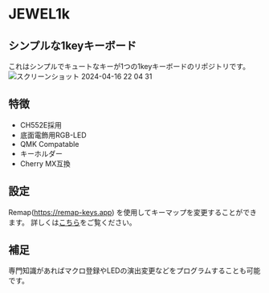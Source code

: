# JEWEL1k

## シンプルな1keyキーボード
これはシンプルでキュートなキーが1つの1keyキーボードのリポジトリです。
![スクリーンショット 2024-04-16 22 04 31](https://github.com/fooping-tech/JEWEL1k/assets/4471301/9542fb44-82ba-4e03-a5d2-f8069359e2b3)

## 特徴
- CH552E採用
- 底面電飾用RGB-LED
- QMK Compatable
- キーホルダー
- Cherry MX互換

## 設定
Remap(https://remap-keys.app)
を使用してキーマップを変更することができます。
詳しくは[こちら](https://github.com/fooping-tech/JEWEL1k/blob/main/setting/HowToCustom.md)をご覧ください。

## 補足
専門知識があればマクロ登録やLEDの演出変更などをプログラムすることも可能です。
